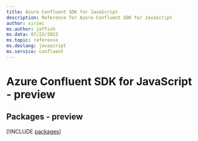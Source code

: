 ```yaml
---
title: Azure Confluent SDK for JavaScript
description: Reference for Azure Confluent SDK for JavaScript
author: xirzec
ms.author: jeffish
ms.data: 07/22/2023
ms.topic: reference
ms.devlang: javascript
ms.service: confluent
---
```

# Azure Confluent SDK for JavaScript - preview
## Packages - preview
[!INCLUDE [packages](confluent-index.md)]